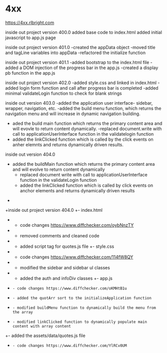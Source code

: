 # 4xx
https://4xx.rlbright.com

inside out project version 400.0
added base code to index.html
added initial javascript to app.js page 


inside out project version 401.0
 -created the appData object
 -moved title and tagLine variables into appData
 -refactored the initialize function 
 
 inside out project version 401.1
   -added bootstrap to the index.html file
   -added a DOM injection of the progress bar in the app.js
   -created a display pb function in the app.js 
 
 inside out project version 402.0
   -added style.css and linked in index.html
   -added login form function and call after progress bar is completed
   -added minimal validateLogin function to check for blank strings
   
 inside out version 403.0
  -added the application user interface- sidebar, wrapper, navigation, etc.
  -added the build menu function, which returns the navigation menu and will increase
     in  dynamic navigation building.
  - aded the build main function which returns the primary content area and 
      will evovle to return content dynamically.
  -replaced document.write with 
     call to applicationUserInterface function in the validatelogin  function
 - added the linkClicked function which is called by the click events on anher elemnts
   and returns dynamically driven results.

 inside out version 404.0
 - added the buildMain function which returns the primary content area and will evolve to return content dynamically
     - replaced document write with call to applicationUserInterface function in the validateLogin function
     - added the linkClicked function which is called by click events on anchor elements and returns dynamically driven results
+
+inside out project version 404.0
+- index.html
+    - code changes https://www.diffchecker.com/oybNnzTY
+    - removed comments and cleaned code
+    - added script tag for quotes.js file
+- style.css
+    - code changes https://www.diffchecker.com/114fW8QY
+    - modified the sidebar and sidebar ul classes 
+    - added the auth and infoDiv classes
+- app.js
+     - code changes https://www.diffchecker.com/oKMHtB1u
+     - added the quotArr sort to the initializeApplication function
+     - modified buildMenu function to dynamically build the menu from the array
+     - modified linkClicked function to dynamically populate main content with array content
+- added the assets/data/quotes.js file
+     - code changes https://www.diffchecker.com/YlRCv0UM
 